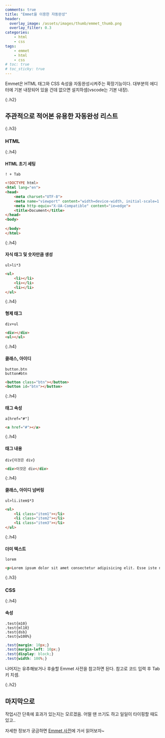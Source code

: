 ```yaml
---
comments: true
title: "Emmet을 이용한 자동완성"
header:
  overlay_image: /assets/images/thumb/emmet_thumb.png
  overlay_filter: 0.3
categories:
    - html
    - css
tags:
    - emmet
    - html
    - css
# toc: true
# toc_sticky: true
---
```

Emmet은 HTML 태그와 CSS 속성을 자동완성시켜주는 확장기능이다. 대부분의 에디터에 기본 내장되어 있을 건데 없으면 설치하셈(vscode는 기본 내장).

{:.h2}
## 주관적으로 적어본 유용한 자동완성 리스트

{:.h3}
### <span>HTML</span>

{:.h4}
#### HTML 초기 세팅
<code>! + Tab</code>

```html
<!DOCTYPE html>
<html lang="en">
<head>
    <meta charset="UTF-8">
    <meta name="viewport" content="width=device-width, initial-scale=1.0">
    <meta http-equiv="X-UA-Compatible" content="ie=edge">
    <title>Document</title>
</head>
<body>
    
</body>
</html>
```

{:.h4}
#### 자식 태그 및 숫자만큼 생성
<code>ul>li*3</code>

```html
<ul>
    <li></li>
    <li></li>
    <li></li>
</ul>
```

{:.h4}
#### 형제 태그
<code>div+ul</code>

```html
<div></div>
<ul></ul>
```

{:.h4}
#### 클래스, 아이디
<code>button.btn</code><br>
<code>button#btn</code>

```html
<button class="btn"></button>
<button id="btn"></button>
```

{:.h4}
#### 태그 속성
<code>a[href="#"]</code>

```html
<a href="#"></a>
```

{:.h4}
#### 태그 내용
<code>div{이것은 div}</code><br>

```html
<div>이것은 div</div>
```

{:.h4}
#### 클래스, 아이디 넘버링
<code>ul>li.item$*3</code><br>

```html
<ul>
    <li class="item1"></li>
    <li class="item2"></li>
    <li class="item3"></li>
</ul>
```

{:.h4}
#### 더미 텍스트
<code>lorem</code><br>

```html
<p>Lorem ipsum dolor sit amet consectetur adipisicing elit. Esse iste non quibusdam harum deserunt, officiis vel optio porro culpa quae minus? Labore error veritatis fugiat asperiores excepturi! Totam, temporibus iusto?</p>
```

{:.h3}
### <span>CSS</span>

{:.h4}
#### 속성
<code>.test{m10}</code><br>
<code>.test{ml10}</code><br>
<code>.test{dsb}</code><br>
<code>.test{w100%}</code>

```css
.test{margin: 10px;}
.test{margin-left: 10px;}
.test{display: block;}
.test{width: 100%;}
```

나머지는 유추해보거나 후술할 Emmet 사전을 참고하면 된다. 참고로 코드 입력 후 Tab키 치셈.

{:.h2}
## 마지막으로
작업시간 단축에 효과가 있는지는 모르겠음. 어떨 땐 쓰기도 하고 일일이 타이핑할 때도 있고..

자세한 정보가 궁금하면 <a href="https://docs.emmet.io/abbreviations/syntax/" target="_blank" title="새창열림" class="bu-link1">Emmet 사전</a>에 가서 읽어보자~